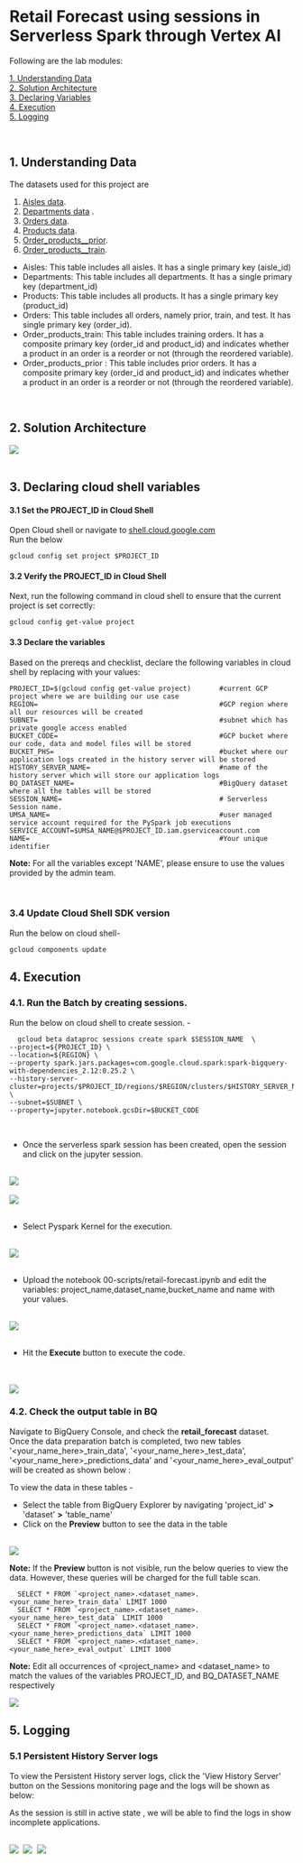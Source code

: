 # Retail Forecast using sessions in Serverless Spark through Vertex AI


Following are the lab modules:

[1. Understanding Data](05b_retail_forecast_gcloud_execution.md#1-understanding-data)<br>
[2. Solution Architecture](05b_retail_forecast_gcloud_execution.md#2-solution-architecture)<br>
[3. Declaring Variables](05b_retail_forecast_gcloud_execution.md#3-declaring-cloud-shell-variables)<br>
[4. Execution](05b_retail_forecast_gcloud_execution.md#4-execution)<br>
[5. Logging](05b_retail_forecast_gcloud_execution.md#5-logging)<br>

<br>

## 1. Understanding Data

The datasets used for this project are

1. [Aisles data](01-datasets/aisles.csv). <br>
2. [Departments data](01-datasets/departments.csv) . <br>
3. [Orders data](01-datasets/orders.csv). <br>
4. [Products data](01-datasets/products.csv). <br>
5. [Order_products__prior](01-datasets/order_products__prior.csv). <br>
6. [Order_products__train](01-datasets/order_products__train.csv). <br>


- Aisles: This table includes all aisles. It has a single primary key (aisle_id)
- Departments: This table includes all departments. It has a single primary key (department_id)
- Products: This table includes all products. It has a single primary key (product_id)
- Orders: This table includes all orders, namely prior, train, and test. It has single primary key (order_id).
- Order_products_train: This table includes training orders. It has a composite primary key (order_id and product_id)
						and indicates whether a product in an order is a reorder or not (through the reordered variable).
- Order_products_prior : This table includes prior orders. It has a composite primary key (order_id and product_id) and
						indicates whether a product in an order is a reorder or not (through the reordered variable).

<br>

## 2. Solution Architecture


<kbd>
<img src=/lab-03/images/Flow_of_Resources.png />
</kbd>

<br>
<br>


## 3. Declaring cloud shell variables

#### 3.1 Set the PROJECT_ID in Cloud Shell

Open Cloud shell or navigate to [shell.cloud.google.com](https://shell.cloud.google.com)<br>
Run the below
```
gcloud config set project $PROJECT_ID

```

#### 3.2 Verify the PROJECT_ID in Cloud Shell

Next, run the following command in cloud shell to ensure that the current project is set correctly:

```
gcloud config get-value project
```

#### 3.3 Declare the variables

Based on the prereqs and checklist, declare the following variables in cloud shell by replacing with your values:


```
PROJECT_ID=$(gcloud config get-value project)       #current GCP project where we are building our use case
REGION=                                             #GCP region where all our resources will be created
SUBNET=                                             #subnet which has private google access enabled
BUCKET_CODE=                                        #GCP bucket where our code, data and model files will be stored
BUCKET_PHS=                                         #bucket where our application logs created in the history server will be stored
HISTORY_SERVER_NAME=                                #name of the history server which will store our application logs
BQ_DATASET_NAME=                                    #BigQuery dataset where all the tables will be stored
SESSION_NAME=                                       # Serverless Session name.
UMSA_NAME=                                          #user managed service account required for the PySpark job executions
SERVICE_ACCOUNT=$UMSA_NAME@$PROJECT_ID.iam.gserviceaccount.com
NAME=                                               #Your unique identifier
```

**Note:** For all the variables except 'NAME', please ensure to use the values provided by the admin team.

<br>

### 3.4 Update Cloud Shell SDK version

Run the below on cloud shell-

```
gcloud components update

```

## 4. Execution


### 4.1. Run the Batch by creating sessions.

Run the below on cloud shell to create session. -
```
  gcloud beta dataproc sessions create spark $SESSION_NAME  \
--project=${PROJECT_ID} \
--location=${REGION} \
--property spark.jars.packages=com.google.cloud.spark:spark-bigquery-with-dependencies_2.12:0.25.2 \
--history-server-cluster=projects/$PROJECT_ID/regions/$REGION/clusters/$HISTORY_SERVER_NAME \
--subnet=$SUBNET \
--property=jupyter.notebook.gcsDir=$BUCKET_CODE

```
<br>

* Once the serverless spark session has been created, open the session and click on the jupyter session.

<br>

<kbd>
<img src=/lab-03/images/sessions1.png />
</kbd>
<br>
<br>

<kbd>
<img src=/lab-03/images/sessions2.png />
</kbd>
<br>
<br>

* Select Pyspark Kernel for the execution.

<br>
<kbd>
<img src=/lab-03/images/sessions3.png />
</kbd>
<br>
<br>

* Upload the notebook 00-scripts/retail-forecast.ipynb and edit the variables: project_name,dataset_name,bucket_name and name with your values.

<br>
<kbd>
<img src=/lab-03/images/sessions4.png />
</kbd>
<br>
<br>

* Hit the **Execute** button to execute the code.

<br>
<br>
<kbd>
<img src=/lab-03/images/sessions5.png />
</kbd>
<br>




### 4.2. Check the output table in BQ

Navigate to BigQuery Console, and check the **retail_forecast** dataset. <br>
Once the data preparation batch is completed, two new tables '<your_name_here>_train_data', '<your_name_here>_test_data', '<your_name_here>_predictions_data' and '<your_name_here>_eval_output' will be created as shown below :

To view the data in these tables -

* Select the table from BigQuery Explorer by navigating 'project_id' **>** 'dataset' **>** 'table_name'
* Click on the **Preview** button to see the data in the table

<br>

<kbd>
<img src=/lab-03/images/bq_preview.png />
</kbd>

<br>

**Note:** If the **Preview** button is not visible, run the below queries to view the data. However, these queries will be charged for the full table scan.

```
  SELECT * FROM `<project_name>.<dataset_name>.<your_name_here>_train_data` LIMIT 1000
  SELECT * FROM `<project_name>.<dataset_name>.<your_name_here>_test_data` LIMIT 1000
  SELECT * FROM `<project_name>.<dataset_name>.<your_name_here>_predictions_data` LIMIT 1000
  SELECT * FROM `<project_name>.<dataset_name>.<your_name_here>_eval_output` LIMIT 1000

```

**Note:** Edit all occurrences of <project_name> and <dataset_name> to match the values of the variables PROJECT_ID, and BQ_DATASET_NAME respectively

<kbd>
<img src=/lab-03/images/image1.png />
</kbd>

<br>

## 5. Logging


### 5.1 Persistent History Server logs

To view the Persistent History server logs, click the 'View History Server' button on the Sessions monitoring page and the logs will be shown as below:

As the session is still in active state , we will be able to find the logs in show incomplete applications.

<br>

<kbd>
<img src=/lab-03/images/phs1.png />
</kbd>

<kbd>
<img src=/lab-03/images/image13_1.PNG />
</kbd>

<kbd>
<img src=/lab-03/images/image13.PNG />
</kbd>

<br>
